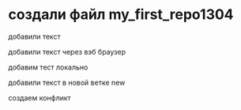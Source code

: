 # создали файл my_first_repo1304

добавили текст

добавили текст через вэб браузер

добавим тест локально

добавили текст в новой ветке new

создаем конфликт



